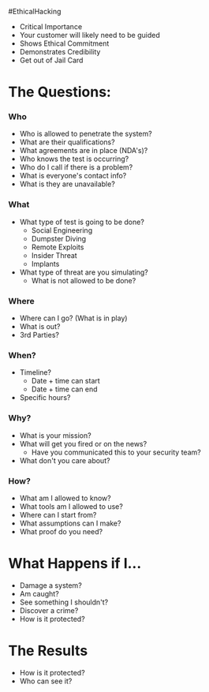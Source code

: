 #EthicalHacking
- Critical Importance
- Your customer will likely need to be guided
- Shows Ethical Commitment 
- Demonstrates Credibility
- Get out of Jail Card
# The Questions:
### Who
- Who is allowed to penetrate the system?
- What are their qualifications?
- What agreements are in place (NDA's)?
- Who knows the test is occurring?
- Who do I call if there is a problem?
- What is everyone's contact info?
- What is they are unavailable?
### What
- What type of test is going to be done?
	- Social Engineering
	- Dumpster Diving
	- Remote Exploits
	- Insider Threat
	- Implants
- What type of threat are you simulating?
	- What is not allowed to be done?
### Where
- Where can I go? (What is in play)
- What is out?
- 3rd Parties?
### When?
- Timeline?
	- Date + time can start
	- Date + time can end
- Specific hours?
### Why?
- What is your mission?
- What will get you fired or on the news?
	- Have you communicated this to your security team?
- What don't you care about?
### How?
- What am I allowed to know?
- What tools am I allowed to use?
- Where can I start from?
- What assumptions can I make?
- What proof do you need?

# What Happens if I...
- Damage a system?
- Am caught?
- See something I shouldn't?
- Discover a crime?
- How is it protected?

# The Results
- How is it protected?
- Who can see it?